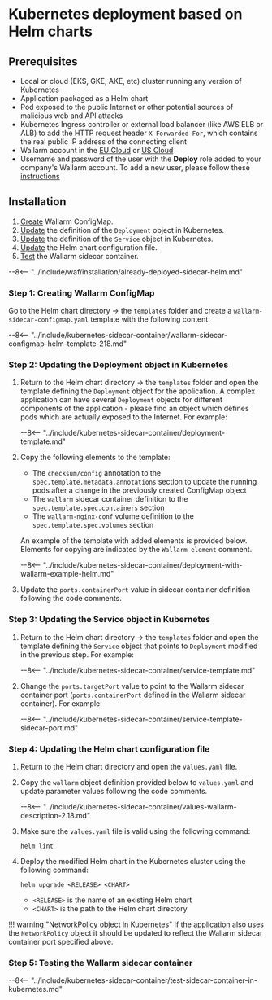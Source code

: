 [versioning-policy]:          ../../../updating-migrating/versioning-policy.md#version-list

# Kubernetes deployment based on Helm charts

## Prerequisites

* Local or cloud (EKS, GKE, AKE, etc) cluster running any version of Kubernetes
* Application packaged as a Helm chart
* Pod exposed to the public Internet or other potential sources of malicious web and API attacks
* Kubernetes Ingress controller or external load balancer (like AWS ELB or ALB) to add the HTTP request header `X-Forwarded-For`, which contains the real public IP address of the connecting client
* Wallarm account in the [EU Cloud](https://my.wallarm.com/) or [US Cloud](https://us1.my.wallarm.com/)
* Username and password of the user with the **Deploy** role added to your company's Wallarm account. To add a new user, please follow these [instructions](../../../user-guides/settings/users.md#create-a-user)

## Installation

1. [Create](#step-1-creating-wallarm-configmap) Wallarm ConfigMap.
3. [Update](#step-2-updating-the-deployment-object-in-kubernetes) the definition of the `Deployment` object in Kubernetes.
4. [Update](#step-3-updating-the-service-object-in-kubernetes) the definition of the `Service` object in Kubernetes.
5. [Update](#step-4-updating-the-helm-chart-configuration-file) the Helm chart configuration file.
6. [Test](#step-5-testing-the-wallarm-sidecar-container) the Wallarm sidecar container.

--8<-- "../include/waf/installation/already-deployed-sidecar-helm.md"

### Step 1: Creating Wallarm ConfigMap

Go to the Helm chart directory → the `templates` folder and create a `wallarm-sidecar-configmap.yaml` template with the following content:

--8<-- "../include/kubernetes-sidecar-container/wallarm-sidecar-configmap-helm-template-218.md"

### Step 2: Updating the Deployment object in Kubernetes

1. Return to the Helm chart directory → the `templates` folder and open the template defining the `Deployment` object for the application. A complex application can have several `Deployment` objects for different components of the application - please find an object which defines pods which are actually exposed to the Internet. For example:

    --8<-- "../include/kubernetes-sidecar-container/deployment-template.md"

2. Copy the following elements to the template:

    * The `checksum/config` annotation to the `spec.template.metadata.annotations` section to update the running pods after a change in the previously created ConfigMap object
    * The `wallarm` sidecar container definition to the `spec.template.spec.containers` section
    * The `wallarm-nginx-conf` volume definition to the `spec.template.spec.volumes` section
    
    An example of the template with added elements is provided below. Elements for copying are indicated by the `Wallarm element` comment.

    --8<-- "../include/kubernetes-sidecar-container/deployment-with-wallarm-example-helm.md"

3. Update the `ports.containerPort` value in sidecar container definition following the code comments.

### Step 3: Updating the Service object in Kubernetes

1. Return to the Helm chart directory → the `templates` folder and open the template defining the `Service` object that points to `Deployment` modified in the previous step. For example:

    --8<-- "../include/kubernetes-sidecar-container/service-template.md"

2. Change the `ports.targetPort` value to point to the Wallarm sidecar container port (`ports.containerPort` defined in the Wallarm sidecar container). For example:

    --8<-- "../include/kubernetes-sidecar-container/service-template-sidecar-port.md"

### Step 4: Updating the Helm chart configuration file

1. Return to the Helm chart directory and open the `values.yaml` file.
2. Copy the `wallarm` object definition provided below to `values.yaml` and update parameter values following the code comments.

    --8<-- "../include/kubernetes-sidecar-container/values-wallarm-description-2.18.md"

3. Make sure the `values.yaml` file is valid using the following command:

    ```
    helm lint
    ```

4. Deploy the modified Helm chart in the Kubernetes cluster using the following command:

    ```
    helm upgrade <RELEASE> <CHART>
    ```

    * `<RELEASE>` is the name of an existing Helm chart
    * `<CHART>` is the path to the Helm chart directory

!!! warning "NetworkPolicy object in Kubernetes"
    If the application also uses the `NetworkPolicy` object it should be updated to reflect the Wallarm sidecar container port specified above.

### Step 5: Testing the Wallarm sidecar container

--8<-- "../include/kubernetes-sidecar-container/test-sidecar-container-in-kubernetes.md"
